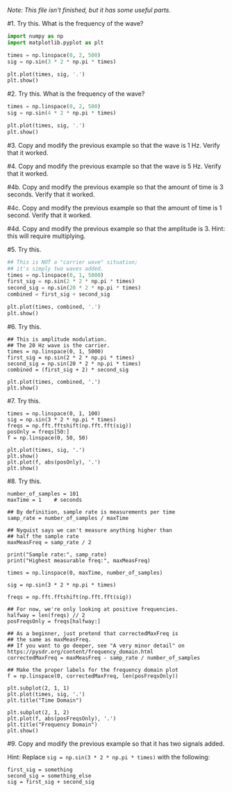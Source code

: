 _Note: This file isn't finished, but it has some useful parts._

#1. Try this. What is the frequency of the wave?

```python
import numpy as np
import matplotlib.pyplot as plt

times = np.linspace(0, 2, 500)
sig = np.sin(3 * 2 * np.pi * times)

plt.plot(times, sig, '.')
plt.show()
```

#2. Try this. What is the frequency of the wave?

```python
times = np.linspace(0, 2, 500)
sig = np.sin(4 * 2 * np.pi * times)

plt.plot(times, sig, '.')
plt.show()
```

#3. Copy and modify the previous example so that the wave is 1 Hz. Verify that it worked.

#4. Copy and modify the previous example so that the wave is 5 Hz. Verify that it worked.

#4b. Copy and modify the previous example so that the amount of time is 3 seconds. Verify that it worked.

#4c. Copy and modify the previous example so that the amount of time is 1 second. Verify that it worked.

#4d. Copy and modify the previous example so that the amplitude is 3. Hint: this will require multiplying.

#5. Try this.

```python
## This is NOT a "carrier wave" situation;
## it's simply two waves added.
times = np.linspace(0, 1, 5000)
first_sig = np.sin(2 * 2 * np.pi * times)
second_sig = np.sin(20 * 2 * np.pi * times)
combined = first_sig + second_sig

plt.plot(times, combined, '.')
plt.show()
```

#6. Try this.
```python3
## This is amplitude modulation.
## The 20 Hz wave is the carrier.
times = np.linspace(0, 1, 5000)
first_sig = np.sin(2 * 2 * np.pi * times)
second_sig = np.sin(20 * 2 * np.pi * times)
combined = (first_sig + 2) * second_sig

plt.plot(times, combined, '.')
plt.show()
```

#7. Try this.

```python3
times = np.linspace(0, 1, 100)
sig = np.sin(3 * 2 * np.pi * times)
freqs = np.fft.fftshift(np.fft.fft(sig))
posOnly = freqs[50:]
f = np.linspace(0, 50, 50)

plt.plot(times, sig, '.')
plt.show()
plt.plot(f, abs(posOnly), '.')
plt.show()
```


#8. Try this.
```python3
number_of_samples = 101
maxTime = 1    # seconds

## By definition, sample rate is measurements per time
samp_rate = number_of_samples / maxTime

## Nyquist says we can't measure anything higher than 
## half the sample rate
maxMeasFreq = samp_rate / 2

print("Sample rate:", samp_rate)
print("Highest measurable freq:", maxMeasFreq)

times = np.linspace(0, maxTime, number_of_samples)

sig = np.sin(3 * 2 * np.pi * times)

freqs = np.fft.fftshift(np.fft.fft(sig))

## For now, we're only looking at positive frequencies.
halfway = len(freqs) // 2
posFreqsOnly = freqs[halfway:]

## As a beginner, just pretend that correctedMaxFreq is
## the same as maxMeasFreq.
## If you want to go deeper, see "A very minor detail" on https://pysdr.org/content/frequency_domain.html
correctedMaxFreq = maxMeasFreq - samp_rate / number_of_samples

## Make the proper labels for the frequency domain plot
f = np.linspace(0, correctedMaxFreq, len(posFreqsOnly))

plt.subplot(2, 1, 1)
plt.plot(times, sig, '.')
plt.title("Time Domain")

plt.subplot(2, 1, 2)
plt.plot(f, abs(posFreqsOnly), '.')
plt.title("Frequency Domain")
plt.show()
```

#9. Copy and modify the previous example so that it has two signals added.

Hint: Replace `sig = np.sin(3 * 2 * np.pi * times)` with the following:

```python3
first_sig = something
second_sig = something_else
sig = first_sig + second_sig
```
